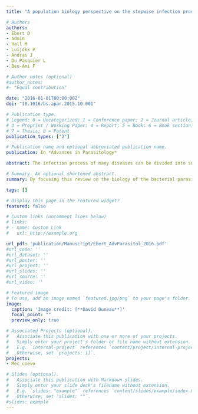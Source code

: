 ```yaml
---
title: "A population biology perspective on the stepwise infection process of the bacterial pathogen Pasteuria ramosa in Daphnia"

# Authors
authors: 
- Ebert D
- admin
- Hall M
- Luijckx P
- Andras J
- Du Pasquier L
- Ben-Ami F  

# Author notes (optional)
#author_notes:
#- "Equal contribution"

date: "2016-01-01T00:00:00Z"
doi: "10.1016/bs.apar.2015.10.001"

# Publication type.
# Legend: 0 = Uncategorized; 1 = Conference paper; 2 = Journal article;
# 3 = Preprint / Working Paper; 4 = Report; 5 = Book; 6 = Book section;
# 7 = Thesis; 8 = Patent
publication_types: ["2"]

# Publication name and optional abbreviated publication name.
publication: In *Advances in Parasitology*

abstract: The infection process of many diseases can be divided into series of steps, each one required to successfully complete the parasite’s life and transmission cycle. This approach often reveals that the complex phenomenon of infection is composed of a series of more simple mechanisms. Here we demonstrate that a population biology approach, which takes into consideration the natural genetic and environmental variation at each step, can greatly aid our understanding of the evolutionary processes shaping disease traits. We focus in this review on the biology of the bacterial parasite Pasteuria ramosa and its aquatic crustacean host Daphnia, a model system for the evolutionary ecology of infectious disease. Our analysis reveals tremendous differences in the degree to which the environment, host genetics, parasite genetics and their interactions contribute to the expression of disease traits at each of seven different steps. This allows us to predict which steps may respond most readily to selection and which steps are evolutionarily constrained by an absence of variation. We show that the ability of Pasteuria to attach to the host’s cuticle (attachment step) stands out as being strongly influenced by the interaction of host and parasite genotypes, but not by environmental factors, making it the prime candidate for coevolutionary interactions. Furthermore, the stepwise approach helps us understanding the evolution of resistance, virulence and host ranges. The population biological approach introduced here is a versatile tool that can be easily transferred to other systems of infectious disease.

# Summary. An optional shortened abstract.
summary: By focusing this review on the biology of the bacterial parasite <i>Pasteuria ramosa</i> and its aquatic crustacean host <i>Daphnia</i>, we demonstrate that a population biology approach taking into consideration the natural genetic and environmental variation at each step of the infection can greatly aid our understanding of the evolutionary processes shaping disease traits. 

tags: []

# Display this page in the Featured widget?
featured: false

# Custom links (uncomment lines below)
# links:
# - name: Custom Link
#   url: http://example.org

url_pdf: 'publication/Manuscript/Ebert_AdvParasitol_2016.pdf'
#url_code: ''
#url_dataset: ''
#url_poster: ''
#url_project: ''
#url_slides: ''
#url_source: ''
#url_video: ''

# Featured image
# To use, add an image named `featured.jpg/png` to your page's folder. 
image:
  caption: 'Image credit: [**David Duneau**]'
  focal_point: ""
  preview_only: true

# Associated Projects (optional).
#   Associate this publication with one or more of your projects.
#   Simply enter your project's folder or file name without extension.
#   E.g. `internal-project` references `content/project/internal-project/index.md`.
#   Otherwise, set `projects: []`.
projects:
- Mec_coevo

# Slides (optional).
#   Associate this publication with Markdown slides.
#   Simply enter your slide deck's filename without extension.
#   E.g. `slides: "example"` references `content/slides/example/index.md`.
#   Otherwise, set `slides: ""`.
#slides: example
---
```

